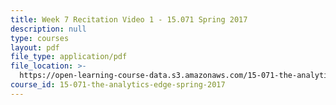 ```yaml
---
title: Week 7 Recitation Video 1 - 15.071 Spring 2017
description: null
type: courses
layout: pdf
file_type: application/pdf
file_location: >-
  https://open-learning-course-data.s3.amazonaws.com/15-071-the-analytics-edge-spring-2017/e2772a671376cfd33a44edea7e17ebd8_MIT15_071S17_Unit7_Recitation.pdf
course_id: 15-071-the-analytics-edge-spring-2017
---
```

